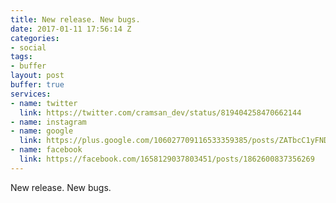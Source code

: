 ```yaml
---
title: New release. New bugs.
date: 2017-01-11 17:56:14 Z
categories:
- social
tags:
- buffer
layout: post
buffer: true
services:
- name: twitter
  link: https://twitter.com/cramsan_dev/status/819404258470662144
- name: instagram
- name: google
  link: https://plus.google.com/106027709116533359385/posts/ZATbcC1yFND
- name: facebook
  link: https://facebook.com/1658129037803451/posts/1862600837356269
---
```


New release. New bugs.
